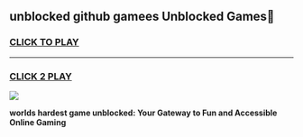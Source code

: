 
## unblocked github gamees Unblocked Games👋
<h3>
<a href="https://premium.freeplayer.one?title=unblocked_github_gamees&ref=16F">CLICK TO PLAY</a></h3>
<hr>

<h3>
<a href="https://premium.freeplayer.one?title=unblocked_github_gamees&ref=16F">CLICK 2 PLAY</a>
  
</h3>

<a href="https://premium.freeplayer.one?title=unblocked_github_gamees&ref=16F/"><img src="https://clearcache.store/games.png"></a>


**worlds hardest game unblocked: Your Gateway to Fun and Accessible Online Gaming**
